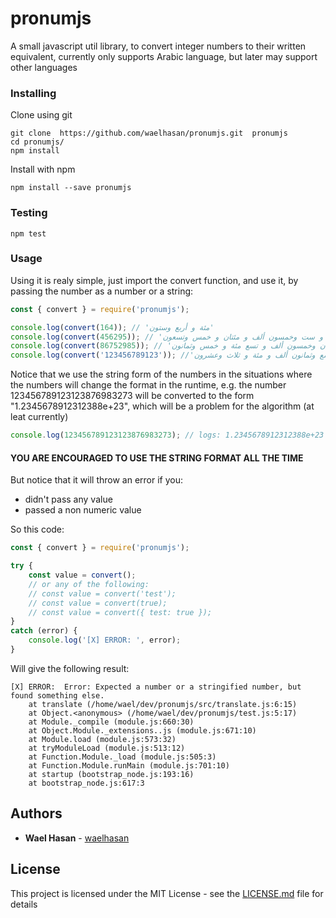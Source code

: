 # pronumjs

A small javascript util library, to convert integer numbers to their written equivalent, currently only supports Arabic language, but later may support other languages


### Installing

Clone using git 
```
git clone  https://github.com/waelhasan/pronumjs.git  pronumjs
cd pronumjs/
npm install
```
Install with npm
```
npm install --save pronumjs
```

### Testing

```
npm test
```

### Usage

Using it is realy simple, just import the convert function, and use it, by passing the number as a number or a string:

```js
const { convert } = require('pronumjs');

console.log(convert(164)); // 'مئة و أربع وستون'
console.log(convert(456295)); // 'أربع مئة و ست وخمسون ألف و مئتان و خمس وتسعون'
console.log(convert(86752985)); // 'ست و ثمانون مليون و سبع مئة و اثنان وخمسون ألف و تسع مئة و خمس وثمانون'
console.log(convert('123456789123')); //'مئة و ثلاث وعشرون بليون و أربع مئة و ست وخمسون مليون و سبع مئة و تسع وثمانون ألف و مئة و ثلاث وعشرون'
```
Notice that we use the string form of the numbers in the situations where the numbers will change the format in the runtime, e.g. the number 123456789123123876983273 will be converted to the form "1.2345678912312388e+23", which will be a problem for the algorithm (at leat currently)
```js
console.log(123456789123123876983273); // logs: 1.2345678912312388e+23
```
#### YOU ARE ENCOURAGED TO USE THE STRING FORMAT ALL THE TIME

But notice that it will throw an error if you:
- didn't pass any value
- passed a non numeric value

So this code:
```js
const { convert } = require('pronumjs');

try {
    const value = convert();
    // or any of the following:
    // const value = convert('test');
    // const value = convert(true);
    // const value = convert({ test: true });
}
catch (error) {
    console.log('[X] ERROR: ', error);
}
```

Will give the following result:
```
[X] ERROR:  Error: Expected a number or a stringified number, but found something else.
    at translate (/home/wael/dev/pronumjs/src/translate.js:6:15)
    at Object.<anonymous> (/home/wael/dev/pronumjs/test.js:5:17)
    at Module._compile (module.js:660:30)
    at Object.Module._extensions..js (module.js:671:10)
    at Module.load (module.js:573:32)
    at tryModuleLoad (module.js:513:12)
    at Function.Module._load (module.js:505:3)
    at Function.Module.runMain (module.js:701:10)
    at startup (bootstrap_node.js:193:16)
    at bootstrap_node.js:617:3
```

## Authors

* **Wael Hasan** - [waelhasan](https://github.com/waelhasan)

## License

This project is licensed under the MIT License - see the [LICENSE.md](LICENSE.md) file for details